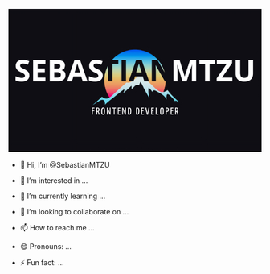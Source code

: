 ![SEBASTIAMTZU](123.png)


- 👋 Hi, I’m @SebastianMTZU


- 👀 I’m interested in ...
- 🌱 I’m currently learning ...
- 💞️ I’m looking to collaborate on ...
- 📫 How to reach me ...
- 😄 Pronouns: ...
- ⚡ Fun fact: ...

<!---
SebastianMTZU/SebastianMTZU is a ✨ special ✨ repository because its `README.md` (this file) appears on your GitHub profile.
You can click the Preview link to take a look at your changes.
--->

